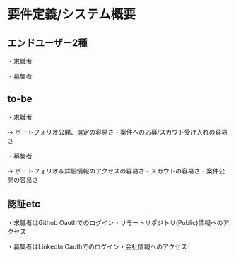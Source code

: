 # 要件定義/システム概要

## エンドユーザー2種
・求職者

・募集者

## to-be
・求職者

-> ポートフォリオ公開、選定の容易さ・案件への応募/スカウト受け入れの容易さ

・募集者

-> ポートフォリオ＆詳細情報のアクセスの容易さ・スカウトの容易さ・案件公開の容易さ

## 認証etc
・求職者はGithub Oauthでのログイン・リモートリポジトリ(Public)情報へのアクセス

・募集者はLinkedIn Oauthでのログイン・会社情報へのアクセス
